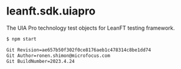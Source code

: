 # leanft.sdk.uiapro


The UIA Pro technology test objects for LeanFT testing framework. 

```bash
$ npm start
```

```bash
Git Revision=ae657b50f302f0ce8176aeb1c478314c8be1dd74  
Git Author=ronen.shimon@microfocus.com
Git BuildNumber=2023.4.24
```